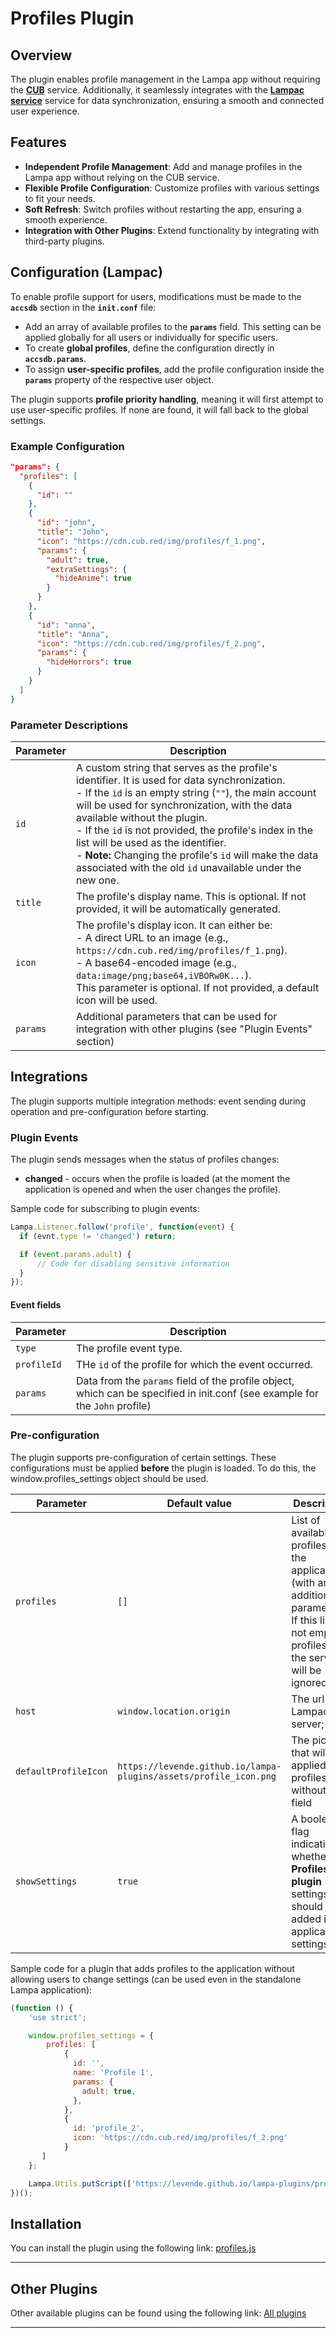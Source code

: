# Profiles Plugin

## Overview
The plugin enables profile management in the Lampa app without requiring the **[CUB](https://cub.red)** service. Additionally, it seamlessly integrates with the **[Lampac service](https://github.com/immisterio/Lampac)** service for data synchronization, ensuring a smooth and connected user experience.

## Features
- **Independent Profile Management**: Add and manage profiles in the Lampa app without relying on the CUB service.
- **Flexible Profile Configuration**: Customize profiles with various settings to fit your needs.
- **Soft Refresh**: Switch profiles without restarting the app, ensuring a smooth experience.
- **Integration with Other Plugins**: Extend functionality by integrating with third-party plugins.

## **Configuration (Lampac)**  
To enable profile support for users, modifications must be made to the **`accsdb`** section in the **`init.conf`** file:  
- Add an array of available profiles to the **`params`** field. This setting can be applied globally for all users or individually for specific users.  
- To create **global profiles**, define the configuration directly in **`accsdb.params`**.  
- To assign **user-specific profiles**, add the profile configuration inside the **`params`** property of the respective user object.  

The plugin supports **profile priority handling**, meaning it will first attempt to use user-specific profiles. If none are found, it will fall back to the global settings.

### Example Configuration
```json
"params": {
  "profiles": [
    {
      "id": ""
    },
    {
      "id": "john", 
      "title": "John", 
      "icon": "https://cdn.cub.red/img/profiles/f_1.png",
      "params": {
        "adult": true,
        "extraSettings": {
          "hideAnime": true
        }
      }
    },
    {
      "id": "anna", 
      "title": "Anna", 
      "icon": "https://cdn.cub.red/img/profiles/f_2.png",
      "params": {
        "hideHorrors": true
      }
    }
  ]
}
```

### Parameter Descriptions

| **Parameter** | **Description** |
|---------------|-----------------|
| `id`          | A custom string that serves as the profile's identifier. It is used for data synchronization. <br> - If the `id` is an empty string (`""`), the main account will be used for synchronization, with the data available without the plugin. <br> - If the `id` is not provided, the profile's index in the list will be used as the identifier. <br> - **Note:** Changing the profile's `id` will make the data associated with the old `id` unavailable under the new one. |
| `title`       | The profile's display name. This is optional. If not provided, it will be automatically generated. |
| `icon`        | The profile's display icon. It can either be: <br> - A direct URL to an image (e.g., `https://cdn.cub.red/img/profiles/f_1.png`). <br> - A base64-encoded image (e.g., `data:image/png;base64,iVBORw0K...`). <br> This parameter is optional. If not provided, a default icon will be used. |
| `params`      | Additional parameters that can be used for integration with other plugins (see "Plugin Events" section) |

## Integrations

The plugin supports multiple integration methods: event sending during operation and pre-configuration before starting.

### Plugin Events

The plugin sends messages when the status of profiles changes:
- **changed** - occurs when the profile is loaded (at the moment the application is opened and when the user changes the profile).

Sample code for subscribing to plugin events:
```javascript
Lampa.Listener.follow('profile', function(event) {
  if (evnt.type != 'changed') return;

  if (event.params.adult) {
      // Code for disabling sensitive information
  }
});
```
#### Event fields

| **Parameter** | **Description** |
|---------------|-----------------|
| `type`        | The profile event type. |
| `profileId`   | THe `id` of the profile for which the event occurred. |
| `params`      | Data from the `params` field of the profile object, which can be specified in init.conf (see example for the `John` profile) |

### Pre-configuration
The plugin supports pre-configuration of certain settings. These configurations must be applied **before** the plugin is loaded. To do this, the window.profiles_settings object should be used.

| **Parameter** | **Default value** | **Description** |
|---------------|-------------------|-----------------|
| `profiles`            |`[]`         | List of available profiles in the application (with any additional parameters). If this list is not empty, profiles from the server will be ignored. |
| `host`                |`window.location.origin`           | The url to a Lampac server; |
| `defaultProfileIcon`  |`https://levende.github.io/lampa-plugins/assets/profile_icon.png`           | The picture that will be applied for profiles without icon field |
| `showSettings`        |`true`           | A boolean flag indicating whether the **Profiles plugin** settings should be added in the application settings.

Sample code for a plugin that adds profiles to the application without allowing users to change settings (can be used even in the standalone Lampa application):
```javascript
(function () {
    'use strict';

    window.profiles_settings = {
        profiles: [
            {
              id: '',
              name: 'Profile 1',
              params: {
                adult: true,
              },
            },
            {
              id: 'profile_2',
              icon: 'https://cdn.cub.red/img/profiles/f_2.png'
            }
       ]
    };

    Lampa.Utils.putScript(['https://levende.github.io/lampa-plugins/profiles.js'], function() {});
})();
```

## Installation  
You can install the plugin using the following link: [profiles.js](https://levende.github.io/lampa-plugins/profiles.js)

---

## Other Plugins
Other available plugins can be found using the following link: [All plugins](https://levende.github.io/lampa-plugins)

---